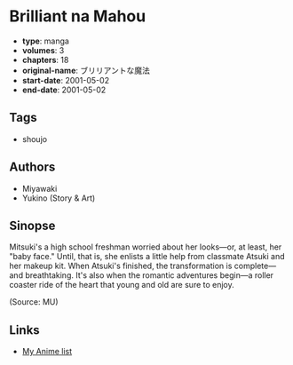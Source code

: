 # Brilliant na Mahou

-   **type**: manga
-   **volumes**: 3
-   **chapters**: 18
-   **original-name**: ブリリアントな魔法
-   **start-date**: 2001-05-02
-   **end-date**: 2001-05-02

## Tags

-   shoujo

## Authors

-   Miyawaki
-   Yukino (Story & Art)

## Sinopse

Mitsuki's a high school freshman worried about her looks—or, at least, her "baby face." Until, that is, she enlists a little help from classmate Atsuki and her makeup kit. When Atsuki's finished, the transformation is complete—and breathtaking. It's also when the romantic adventures begin—a roller coaster ride of the heart that young and old are sure to enjoy.

(Source: MU)

## Links

-   [My Anime list](https://myanimelist.net/manga/3077/Brilliant_na_Mahou)
